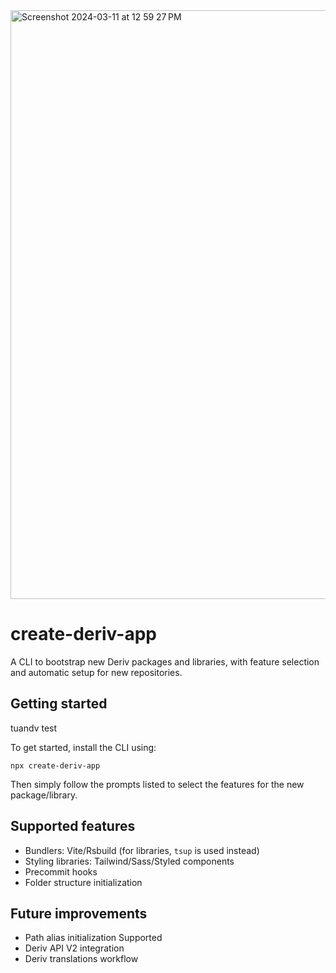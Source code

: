 <img width="942" alt="Screenshot 2024-03-11 at 12 59 27 PM" src="https://github.com/adrienne-deriv/create-deriv-app/assets/103016120/68dcaf04-958b-4b3b-8772-b39733cd5a9e">

# create-deriv-app

A CLI to bootstrap new Deriv packages and libraries, with feature selection and automatic setup for new repositories.

## Getting started
tuandv test

To get started, install the CLI using:

```
npx create-deriv-app
```

Then simply follow the prompts listed to select the features for the new package/library.

## Supported features

-   Bundlers: Vite/Rsbuild (for libraries, `tsup` is used instead)
-   Styling libraries: Tailwind/Sass/Styled components
-   Precommit hooks
-   Folder structure initialization

## Future improvements

-   Path alias initialization Supported
-   Deriv API V2 integration
-   Deriv translations workflow
